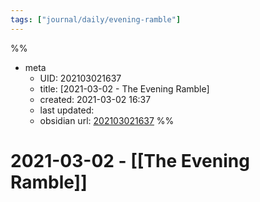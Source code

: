 ```yaml
---
tags: ["journal/daily/evening-ramble"]
---
```

%%
- meta
	- UID: 202103021637
	- title: [2021-03-02 - The Evening Ramble]
	- created: 2021-03-02 16:37
	- last updated: 
	- obsidian url:  [202103021637](obsidian://open?vault=not-a-robot&file=daily%2F2021-03-02%20-%20The%20Evening%20Ramble)
%%

# 2021-03-02 - [[The Evening Ramble]]

